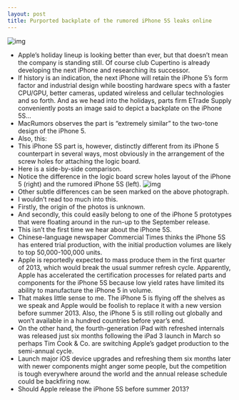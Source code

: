 ```yaml
---
layout: post
title: Purported backplate of the rumored iPhone 5S leaks online
---
```

![img](http://media.idownloadblog.com/wp-content/uploads/2012/12/iPhone-5-and-iPhone-5S-backplate-ETrade-Supply-002.jpg)
* Apple’s holiday lineup is looking better than ever, but that doesn’t mean the company is standing still. Of course club Cupertino is already developing the next iPhone and researching its successor.
* If history is an indication, the next iPhone will retain the iPhone 5’s form factor and industrial design while boosting hardware specs with a faster CPU/GPU, better cameras, updated wireless and cellular technologies and so forth. And as we head into the holidays, parts firm ETrade Supply conveniently posts an image said to depict a backplate on the iPhone 5S…
* MacRumors observes the part is “extremely similar” to the two-tone design of the iPhone 5.
* Also, this:
* This iPhone 5S part is, however, distinctly different from its iPhone 5 counterpart in several ways, most obviously in the arrangement of the screw holes for attaching the logic board.
* Here is a side-by-side comparison.
* Notice the difference in the logic board screw holes layout of the iPhone 5 (right) and the rumored iPhone 5S (left).
![img](http://media.idownloadblog.com/wp-content/uploads/2012/12/iPhone-5-and-iPhone-5S-backplate-ETrade-Supply-001.jpg)
* Other subtle differences can be seen marked on the above photograph.
* I wouldn’t read too much into this.
* Firstly, the origin of the photos is unknown.
* And secondly, this could easily belong to one of the iPhone 5 prototypes that were floating around in the run-up to the September release.
* This isn’t the first time we hear about the iPhone 5S.
* Chinese-language newspaper Commercial Times thinks the iPhone 5S has entered trial production, with the initial production volumes are likely to top 50,000-100,000 units.
* Apple is reportedly expected to mass produce them in the first quarter of 2013, which would break the usual summer refresh cycle. Apparently, Apple has accelerated the certification processes for related parts and components for the iPhone 5S because low yield rates have limited its ability to manufacture the iPhone 5 in volume.
* That makes little sense to me. The iPhone 5 is flying off the shelves as we speak and Apple would be foolish to replace it with a new version before summer 2013. Also, the iPhone 5 is still rolling out globally and won’t available in a hundred countries before year’s end.
* On the other hand, the fourth-generation iPad with refreshed internals was released just six months following the iPad 3 launch in March so perhaps Tim Cook & Co. are switching Apple’s gadget production to the semi-annual cycle.
* Launch major iOS device upgrades and refreshing them six months later with newer components might anger some people, but the competition is tough everywhere around the world and the annual release schedule could be backfiring now.
* Should Apple release the iPhone 5S before summer 2013?

